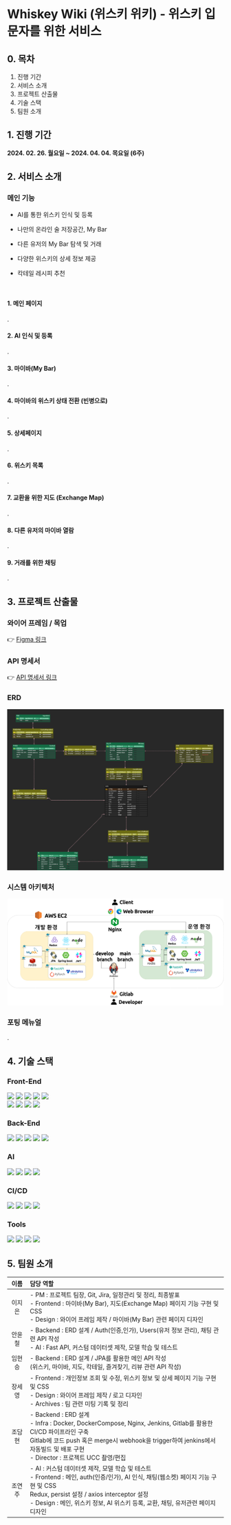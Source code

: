 # Whiskey Wiki (위스키 위키) - 위스키 입문자를 위한 서비스

## 0. 목차

1. 진행 기간
2. 서비스 소개
3. 프로젝트 산출물
4. 기술 스택
5. 팀원 소개

## 1. 진행 기간

<b>2024. 02. 26. 월요일 ~ 2024. 04. 04. 목요일 (6주)</b>

## 2. 서비스 소개

### 메인 기능

- AI를 통한 위스키 인식 및 등록

- 나만의 온라인 술 저장공간, My Bar

- 다른 유저의 My Bar 탐색 및 거래

- 다양한 위스키의 상세 정보 제공

- 칵테일 레시피 추천

<br>

#### 1. 메인 페이지

.

#### 2. AI 인식 및 등록

.

#### 3. 마이바(My Bar)

.

#### 4. 마이바의 위스키 상태 전환 (빈병으로)

.

#### 5. 상세페이지

.

#### 6. 위스키 목록

.

#### 7. 교환을 위한 지도 (Exchange Map)

.

#### 8. 다른 유저의 마이바 열람

.

#### 9. 거래를 위한 채팅

.

## 3. 프로젝트 산출물

### 와이어 프레임 / 목업

👉 [Figma 링크](https://www.figma.com/file/5JPFZwNMkIZ8hfc880JaEb/Untitled?type=design&node-id=0-1&mode=design&t=rFBealktMFGV35cx-0)

### API 명세서

👉 [API 명세서 링크](https://galvanized-citron-903.notion.site/API-efca2cccd96d43af85d259b38291cd82?pvs=4)

### ERD

![](Docs/images/ERD.png)

### 시스템 아키텍처

![](Docs/images/System_Architecture.png)

### 포팅 메뉴얼

.

## 4. 기술 스택

### Front-End

![](https://img.shields.io/badge/JavaScript-F7DF1E?style=for-the-badge&logo=javascript&logoColor=white) ![](https://img.shields.io/badge/HTML5-E34F26?style=for-the-badge&logo=html5&logoColor=white) ![](https://img.shields.io/badge/CSS-1572B6?style=for-the-badge&logo=css3&logoColor=white) ![](https://img.shields.io/badge/Figma-CC6699?style=for-the-badge&logo=figma&logoColor=white) ![](<https://img.shields.io/badge/VSCode(1.85.1)-3178C6?style=for-the-badge&logo=v&logoColor=white>) <br>
![](<https://img.shields.io/badge/Node.js(20.11.0)-339933?style=for-the-badge&logo=node.js&logoColor=white>) ![](<https://img.shields.io/badge/npm(10.2.4)-2C8EBB?style=for-the-badge&logo=npm&logoColor=white>) ![](https://img.shields.io/badge/React-61DAFB?style=for-the-badge&logo=react&logoColor=white) ![](https://img.shields.io/badge/Redux-06B6D4?style=for-the-badge&logo=redux&logoColor=white)

### Back-End

![](https://img.shields.io/badge/JAVA17-F7DF1E?style=for-the-badge&logoColor=white) ![](<https://img.shields.io/badge/SpringBoot(3.2.3)-6DB33F?style=for-the-badge&logo=Springboot&logoColor=white>) ![](https://img.shields.io/badge/MySQL-4479A1?style=for-the-badge&logo=mysql&logoColor=white) ![](https://img.shields.io/badge/Redis-DC382D?style=for-the-badge&logo=redis&logoColor=white) ![](<https://img.shields.io/badge/JPA(3.2.3)-6DB33F?style=for-the-badge&logo=jpa&logoColor=white>)

### AI

![](<https://img.shields.io/badge/Python(3.9.13)-3776AB?style=for-the-badge&logo=Python&logoColor=white>)
![](<https://img.shields.io/badge/FastApi(0.103.0)-009639?style=for-the-badge&logo=fastapi&logoColor=white>)
![](<https://img.shields.io/badge/Pytorch(2.2.1)-F05032?style=for-the-badge&logo=pytorch&logoColor=white>) ![](https://img.shields.io/badge/YOLOv5-F7DF1E?style=for-the-badge&logo=yolov5&logoColor=white)

### CI/CD

![](https://img.shields.io/badge/Docker-2496ED?style=for-the-badge&logo=docker&logoColor=white) ![](https://img.shields.io/badge/Nginx-009639?style=for-the-badge&logo=nginx&logoColor=white)
![](https://img.shields.io/badge/Jenkins-D24939?style=for-the-badge&logo=Jenkins&logoColor=white) ![](https://img.shields.io/badge/AWS%20EC2-FF9900?style=for-the-badge&logo=amazonec2&logoColor=white)

### Tools

![](https://img.shields.io/badge/Gitlab-F05032?style=for-the-badge&logo=gitlab&logoColor=white) ![](https://img.shields.io/badge/JIRA-2496ED?style=for-the-badge&logo=jira&logoColor=white) ![](https://img.shields.io/badge/Notion-000000?style=for-the-badge&logo=notion&logoColor=white) ![](https://img.shields.io/badge/MatterMost-0E0F37?style=for-the-badge&logo=mattermost&logoColor=white)

## 5. 팀원 소개

|  이름  | 담당 역할                                                                                                                                                                                                                                                                       |
| :----: | :------------------------------------------------------------------------------------------------------------------------------------------------------------------------------------------------------------------------------------------------------------------------------ |
| 이지은 | - PM : 프로젝트 팀장, Git, Jira, 일정관리 및 정리, 최종발표 <br> - Frontend : 마이바(My Bar), 지도(Exchange Map) 페이지 기능 구현 및 CSS <br> - Design : 와이어 프레임 제작 / 마이바(My Bar) 관련 페이지 디자인                                                                 |
| 안윤철 | - Backend : ERD 설계 / Auth(인증,인가), Users(유저 정보 관리), 채팅 관련 API 작성<br>- AI : Fast API, 커스텀 데이터셋 제작, 모델 학습 및 테스트                                                                                                                                 |
| 임현승 | - Backend : ERD 설계 / JPA를 활용한 메인 API 작성 <br> (위스키, 마이바, 지도, 칵테일, 즐겨찾기, 리뷰 관련 API 작성)                                                                                                                                                             |
| 장세영 | - Frontend : 개인정보 조회 및 수정, 위스키 정보 및 상세 페이지 기능 구현 및 CSS <br> - Design : 와이어 프레임 제작 / 로고 디자인 <br> - Archives : 팀 관련 미팅 기록 및 정리                                                                                                    |
| 조담현 | - Backend : ERD 설계 <br> - Infra : Docker, DockerCompose, Nginx, Jenkins, Gitlab를 활용한 CI/CD 파이프라인 구축 <br> Gitlab에 코드 push 혹은 merge시 webhook을 trigger하여 jenkins에서 자동빌드 및 배포 구현 <br> - Director : 프로젝트 UCC 촬영/편집                          |
| 조연주 | - AI : 커스텀 데이터셋 제작, 모델 학습 및 테스트 <br> - Frontend : 메인, auth(인증/인가), AI 인식, 채팅(웹소켓) 페이지 기능 구현 및 CSS <br> Redux, persist 설정 / axios interceptor 설정 <br> - Design : 메인, 위스키 정보, AI 위스키 등록, 교환, 채팅, 유저관련 페이지 디자인 |
